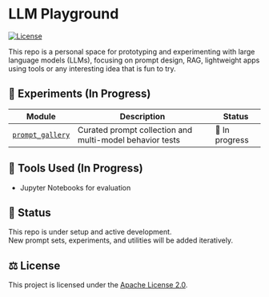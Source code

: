 # LLM Playground

[![License](https://img.shields.io/badge/license-Apache%202.0-blue.svg)](LICENSE)

This repo is a personal space for prototyping and experimenting with large language models (LLMs), focusing on prompt design, RAG, lightweight apps using tools or any interesting idea that is fun to try.

## 🧪 Experiments (In Progress)
| Module           | Description                                              | Status     |
|------------------|----------------------------------------------------------|------------|
| [`prompt_gallery`](./prompt_gallery/README.md) |  Curated prompt collection and multi-model behavior tests | 🚧 In progress |

## 🧰 Tools Used (In Progress)
- Jupyter Notebooks for evaluation

## 🔄 Status
This repo is under setup and active development.  
New prompt sets, experiments, and utilities will be added iteratively.

## ⚖️ License
This project is licensed under the [Apache License 2.0](./LICENSE).